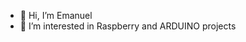 - 👋 Hi, I’m Emanuel
- 👀 I’m interested in Raspberry and ARDUINO projects

<!---
DIY62/DIY62 is a ✨ special ✨ repository because its `README.md` (this file) appears on your GitHub profile.
You can click the Preview link to take a look at your changes.
--->
